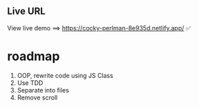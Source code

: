 ## Live URL

View live demo ==> https://cocky-perlman-8e935d.netlify.app/ ✅


# roadmap
1. OOP, rewrite code using JS Class
2. Use TDD
3. Separate into files
4. Remove scroll
